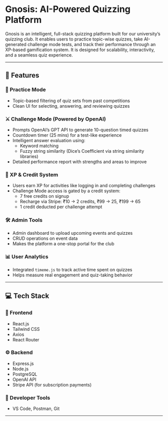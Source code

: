 # Gnosis: AI-Powered Quizzing Platform

Gnosis is an intelligent, full-stack quizzing platform built for our university’s quizzing club. It enables users to practice topic-wise quizzes, take AI-generated challenge mode tests, and track their performance through an XP-based gamification system. It is designed for scalability, interactivity, and a seamless quiz experience.

---

## 🚀 Features

### 🧠 Practice Mode
- Topic-based filtering of quiz sets from past competitions
- Clean UI for selecting, answering, and reviewing quizzes

### ⚔️ Challenge Mode (Powered by OpenAI)
- Prompts OpenAI’s GPT API to generate 10-question timed quizzes
- Countdown timer (25 mins) for a test-like experience
- Intelligent answer evaluation using:
  - Keyword matching
  - Fuzzy string similarity (Dice’s Coefficient via string similarity libraries)
- Detailed performance report with strengths and areas to improve

### 🧾 XP & Credit System
- Users earn XP for activities like logging in and completing challenges
- Challenge Mode access is gated by a credit system:
  - 7 free credits on signup
  - Recharge via Stripe: ₹10 → 2 credits, ₹99 → 25, ₹199 → 65
  - 1 credit deducted per challenge attempt

### 🛠️ Admin Tools
- Admin dashboard to upload upcoming events and quizzes
- CRUD operations on event data
- Makes the platform a one-stop portal for the club

### 📊 User Analytics
- Integrated `timeme.js` to track active time spent on quizzes
- Helps measure real engagement and quiz-taking behavior

---

## 💻 Tech Stack

### 🧩 Frontend
- React.js
- Tailwind CSS
- Axios
- React Router

### ⚙️ Backend
- Express.js
- Node.js
- PostgreSQL
- OpenAI API
- Stripe API (for subscription payments)

### 📁 Developer Tools
- VS Code, Postman, Git

---

